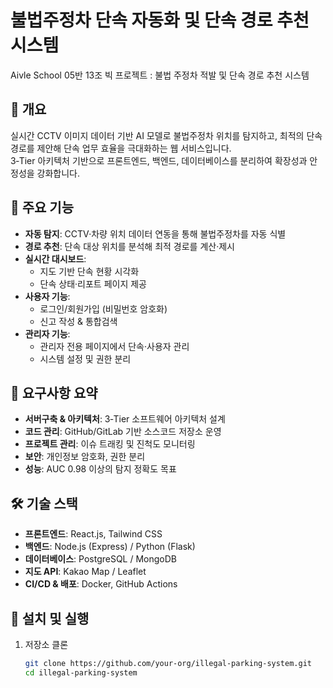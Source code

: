 # 불법주정차 단속 자동화 및 단속 경로 추천 시스템

Aivle School 05반 13조 빅 프로젝트 : 불법 주정차 적발 및 단속 경로 추천 시스템

## 📖 개요
실시간 CCTV 이미지 데이터 기반 AI 모델로 불법주정차 위치를 탐지하고, 최적의 단속 경로를 제안해 단속 업무 효율을 극대화하는 웹 서비스입니다.  
3‑Tier 아키텍처 기반으로 프론트엔드, 백엔드, 데이터베이스를 분리하여 확장성과 안정성을 강화합니다.

## 🚀 주요 기능
- **자동 탐지**: CCTV·차량 위치 데이터 연동을 통해 불법주정차를 자동 식별  
- **경로 추천**: 단속 대상 위치를 분석해 최적 경로를 계산·제시  
- **실시간 대시보드**:  
  - 지도 기반 단속 현황 시각화  
  - 단속 상태·리포트 페이지 제공  
- **사용자 기능**:  
  - 로그인/회원가입 (비밀번호 암호화)  
  - 신고 작성 & 통합검색  
- **관리자 기능**:  
  - 관리자 전용 페이지에서 단속·사용자 관리  
  - 시스템 설정 및 권한 분리  

## 🎯 요구사항 요약
- **서버구축 & 아키텍처**: 3‑Tier 소프트웨어 아키텍처 설계  
- **코드 관리**: GitHub/GitLab 기반 소스코드 저장소 운영  
- **프로젝트 관리**: 이슈 트래킹 및 진척도 모니터링  
- **보안**: 개인정보 암호화, 권한 분리  
- **성능**: AUC 0.98 이상의 탐지 정확도 목표  

## 🛠️ 기술 스택
- **프론트엔드**: React.js, Tailwind CSS  
- **백엔드**: Node.js (Express) / Python (Flask)  
- **데이터베이스**: PostgreSQL / MongoDB  
- **지도 API**: Kakao Map / Leaflet  
- **CI/CD & 배포**: Docker, GitHub Actions  

## 🔧 설치 및 실행
1. 저장소 클론  
   ```bash
   git clone https://github.com/your-org/illegal-parking-system.git
   cd illegal-parking-system
